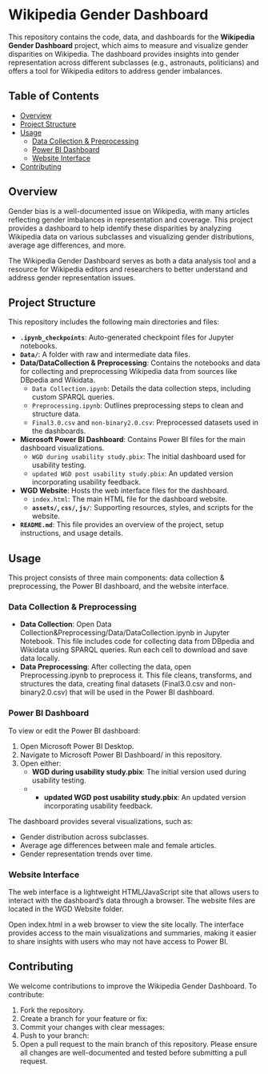 # Wikipedia Gender Dashboard

This repository contains the code, data, and dashboards for the **Wikipedia Gender Dashboard** project, which aims to measure and visualize gender disparities on Wikipedia. The dashboard provides insights into gender representation across different subclasses (e.g., astronauts, politicians) and offers a tool for Wikipedia editors to address gender imbalances.

## Table of Contents
- [Overview](#overview)
- [Project Structure](#project-structure)
- [Usage](#usage)
  - [Data Collection & Preprocessing](#data-collection--preprocessing)
  - [Power BI Dashboard](#power-bi-dashboard)
  - [Website Interface](#website-interface)
- [Contributing](#contributing)

## Overview
Gender bias is a well-documented issue on Wikipedia, with many articles reflecting gender imbalances in representation and coverage. This project provides a dashboard to help identify these disparities by analyzing Wikipedia data on various subclasses and visualizing gender distributions, average age differences, and more.

The Wikipedia Gender Dashboard serves as both a data analysis tool and a resource for Wikipedia editors and researchers to better understand and address gender representation issues.

## Project Structure
This repository includes the following main directories and files:

- **`.ipynb_checkpoints`**: Auto-generated checkpoint files for Jupyter notebooks.
- **`Data/`**: A folder with raw and intermediate data files.
- **Data/DataCollection & Preprocessing**: Contains the notebooks and data for collecting and preprocessing Wikipedia data from sources like DBpedia and Wikidata.
  - `Data Collection.ipynb`: Details the data collection steps, including custom SPARQL queries.
  - `Preprocessing.ipynb`: Outlines preprocessing steps to clean and structure data.
  - `Final3.0.csv` and `non-binary2.0.csv`: Preprocessed datasets used in the dashboards.
- **Microsoft Power BI Dashboard**: Contains Power BI files for the main dashboard visualizations.
  - `WGD during usability study.pbix`: The initial dashboard used for usability testing.
  - `updated WGD post usability study.pbix`: An updated version incorporating usability feedback.
- **WGD Website**: Hosts the web interface files for the dashboard.
  - `index.html`: The main HTML file for the dashboard website.
  - **`assets/`, `css/`, `js/`**: Supporting resources, styles, and scripts for the website.
- **`README.md`**: This file provides an overview of the project, setup instructions, and usage details.

## Usage
This project consists of three main components: data collection & preprocessing, the Power BI dashboard, and the website interface.

### Data Collection & Preprocessing
- **Data Collection**: Open Data Collection&Preprocessing/Data/DataCollection.ipynb in Jupyter Notebook. This file includes code for collecting data from DBpedia and Wikidata using SPARQL queries. Run each cell to download and save data locally.
- **Data Preprocessing**: After collecting the data, open Preprocessing.ipynb to preprocess it. This file cleans, transforms, and structures the data, creating final datasets (Final3.0.csv and non-binary2.0.csv) that will be used in the Power BI dashboard.

### Power BI Dashboard
To view or edit the Power BI dashboard:
1. Open Microsoft Power BI Desktop.
2. Navigate to Microsoft Power BI Dashboard/ in this repository.
3. Open either:
   - **WGD during usability study.pbix**: The initial version used during usability testing.
   - - **updated WGD post usability study.pbix**: An updated version incorporating usability feedback.
     
The dashboard provides several visualizations, such as:
- Gender distribution across subclasses.
- Average age differences between male and female articles.
- Gender representation trends over time.

### Website Interface
The web interface is a lightweight HTML/JavaScript site that allows users to interact with the dashboard’s data through a browser. The website files are located in the WGD Website folder.

Open index.html in a web browser to view the site locally. The interface provides access to the main visualizations and summaries, making it easier to share insights with users who may not have access to Power BI.

## Contributing
We welcome contributions to improve the Wikipedia Gender Dashboard. To contribute:

1. Fork the repository.
2. Create a branch for your feature or fix:
3. Commit your changes with clear messages:
4. Push to your branch:
5. Open a pull request to the main branch of this repository.
Please ensure all changes are well-documented and tested before submitting a pull request.


